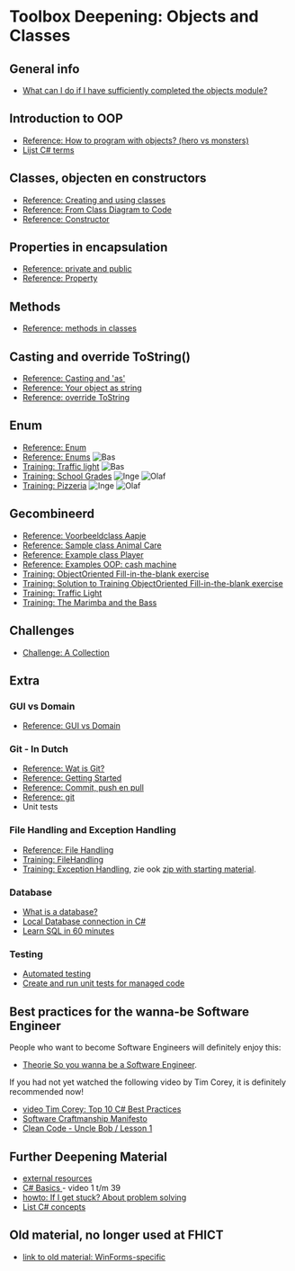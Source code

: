 # Toolbox Deepening: Objects and Classes


## General info

+ [What can I do if I have sufficiently completed the objects module?](resultaatformulier)


## Introduction to OOP

+ [Reference: How to program with objects? (hero vs monsters)](tutorial_Class)
+ [Lijst C# terms](https://www.homeandlearn.co.uk/csharp/csharp.html)

## Classes, objecten en constructors

+ [Reference: Creating and using classes](theorie_zelf-classes-maken.md)
+ [Reference: From Class Diagram to Code](theorie_ClassDiagram)
+ [Reference: Constructor](theorie_Constructors)

## Properties in encapsulation

+ [Reference: private and public](theorie_PrivatePublic)
+ [Reference: Property](theorie_Property)

## Methods

+ [Reference: methods in classes](theorie_Methods)

## Casting and override ToString()

+ [Reference: Casting and 'as'](theorie_Cast)
+ [Reference: Your object as string](theorie_class-override_ToString)
+ [Reference: override ToString](theorie_OverrideToString)

## Enum

+ [Reference: Enum](theorie_Enum)
+ [Reference: Enums](enum/naslag_Enum) ![Bas](../personas/figures/bas-xsmall.png)
+ [Training: Traffic light](enum/training_Stoplicht) ![Bas](../personas/figures/bas-xsmall.png)
+ [Training: School Grades](enum/training_SchoolCijfers) ![Inge](../personas/figures/inge-xsmall.png) ![Olaf](../personas/figures/olaf-xsmall.png)
+ [Training: Pizzeria](enum/training_pizzeria) ![Inge](../personas/figures/inge-xsmall.png) ![Olaf](../personas/figures/olaf-xsmall.png)


## Gecombineerd

+ [Reference: Voorbeeldclass Aapje](theorie_Classes_voorbeeld_Aapje)
+ [Reference: Sample class Animal Care](theorie_Classes_voorbeeld_Dierenverzorger)
+ [Reference: Example class Player](theorie_Classes_voorbeeld_Speler)
+ [Reference: Examples OOP: cash machine](example_PinAutomaat)
+ [Training: ObjectOriented Fill-in-the-blank exercise](exercise_ObjectOrientedOefening)
+ [Training: Solution to Training ObjectOriented Fill-in-the-blank exercise](solution_ObjectOriented) 
+ [Training: Traffic Light](training_Class_TrafficLight)
+ [Training: The Marimba and the Bass](training_Marimba_and_Bass)

## Challenges

+ [Challenge: A Collection](challenges)

## Extra

### GUI vs Domain

+ [Reference: GUI vs Domain](theorie_GuiSeparation)

### Git - In Dutch

+ [Reference: Wat is Git?](https://www.youtube.com/watch?v=t7hLWkd0qok&list=PLMtxBdV6mf-4xgPCNX9EBYKSh8zg11mFY)
+ [Reference: Getting Started](https://www.youtube.com/watch?v=Fs3qpKD6GWE&list=PLMtxBdV6mf-4xgPCNX9EBYKSh8zg11mFY&index=2)
+ [Reference: Commit, push en pull]()
+ [Reference: git](https://stasemsoft.github.io/softwarematerial/docs/legacy/infoENGit.pdf)
+ Unit tests

### File Handling and Exception Handling

+ [Reference: File Handling](theorie_FileHandling)
+ [Training: FileHandling](challenges/challengeFileHandling)
+ [Training: Exception Handling](challenges/challengeExceptionHandling), zie ook
[zip with starting material](challenges/challengeException-Naamgenerator.zip).

### Database

+ [What is a database?](https://www.youtube.com/watch?v=Tk1t3WKK-ZY)
+ [Local Database connection in C#](https://www.youtube.com/watch?v=t9ab9sCtskE)
+ [Learn SQL in 60 minutes](https://www.youtube.com/watch?v=p3qvj9hO_Bo)

### Testing

+ [Automated testing](https://www.youtube.com/watch?v=HYrXogLj7vg)
+ [Create and run unit tests for managed code](https://docs.microsoft.com/en-us/visualstudio/test/walkthrough-creating-and-running-unit-tests-for-managed-code?view=vs-2022)




## Best practices for the wanna-be Software Engineer

People who want to become Software Engineers will definitely enjoy this:

+ [Theorie So you wanna be a Software Engineer](theorie_AdvancedSoftwareEngineering).

If you had not yet watched the following video by Tim Corey, it is definitely recommended now!

+ [video Tim Corey: Top 10 C# Best Practices](https://www.youtube.com/watch?v=-9b8NRqjUFM)
+ [Software Craftmanship Manifesto](http://manifesto.softwarecraftsmanship.org/)
+ [Clean Code - Uncle Bob / Lesson 1](https://www.youtube.com/watch?v=7EmboKQH8lM)


## Further Deepening Material

+ [external resources](https://stasemsoft.github.io/softwarematerial/docs/process/infoExternalResources)
+ [C# Basics ](https://www.youtube.com/playlist?list=PLYMOUCVo86jGzNXPgyKB-B1IvE1LoXKi6) - video 1 t/m 39  
+ [howto: If I get stuck? About problem solving](https://stasemsoft.github.io/softwarematerial/docs/process/knowProgrammerSearchScheme)
+ [List C# concepts](https://www.homeandlearn.co.uk/csharp/csharp.html)



## Old material, no longer used at FHICT

+ [link to old material: WinForms-specific](winforms/winforms-specific)
